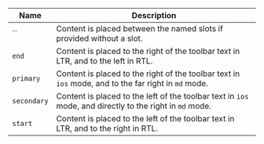 
| Name | Description |
| --- | --- |
| `` | Content is placed between the named slots if provided without a slot. |
| `end` | Content is placed to the right of the toolbar text in LTR, and to the left in RTL. |
| `primary` | Content is placed to the right of the toolbar text in `ios` mode, and to the far right in `md` mode. |
| `secondary` | Content is placed to the left of the toolbar text in `ios` mode, and directly to the right in `md` mode. |
| `start` | Content is placed to the left of the toolbar text in LTR, and to the right in RTL. |


